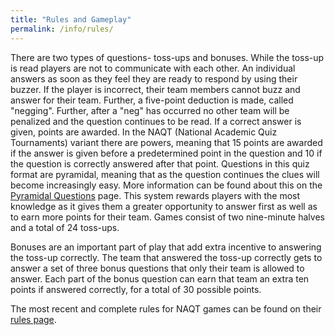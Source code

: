 ```yaml
---
title: "Rules and Gameplay"
permalink: /info/rules/
---
```


There are two types of questions- toss-ups and bonuses. While the toss-up is read
players are not to communicate with each other. An individual answers as soon
as they feel they are ready to respond by using their buzzer. If the player is
incorrect, their team members cannot buzz and answer for their team. Further, a
five-point deduction is made, called "negging". Further, after a "neg" has occurred
no other team will be penalized and the question continues to be read. If a correct
answer is given, points are awarded. In the NAQT (National Academic Quiz Tournaments)
variant there are powers, meaning that 15 points are awarded if the answer is given
before a predetermined point in the question and 10 if the question is correctly
answered after that point. Questions in this quiz format are pyramidal, meaning
that as the question continues the clues will become increasingly easy. More information
can be found about this on the [Pyramidal Questions](http://coloradoqb.org/info/pyramidal/)
page. This system rewards players with the most knowledge as it gives them a greater
opportunity to answer first as well as to earn more points for their team. Games
consist of two nine-minute halves and a total of 24 toss-ups.

Bonuses are an important part of play that add extra incentive to answering the
toss-up correctly. The team that answered the toss-up correctly gets to answer a
set of three bonus questions that only their team is allowed to answer. Each part of
the bonus question can earn that team an extra ten points if answered correctly,
for a total of 30 possible points.

The most recent and complete rules for NAQT games can be found on their
[rules page](https://www.naqt.com/rules.html).
